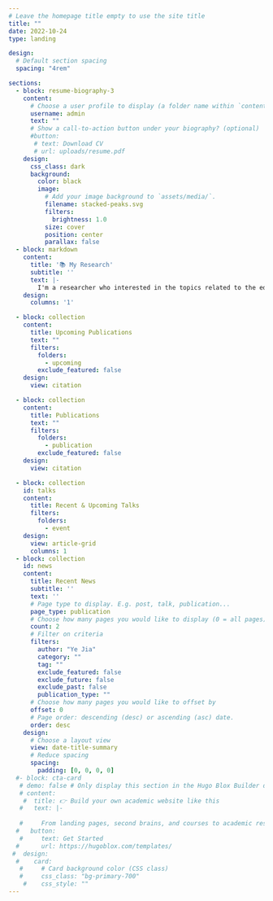 ```yaml
---
# Leave the homepage title empty to use the site title
title: ""
date: 2022-10-24
type: landing

design:
  # Default section spacing
  spacing: "4rem"

sections:
  - block: resume-biography-3
    content:
      # Choose a user profile to display (a folder name within `content/authors/`)
      username: admin
      text: ""
      # Show a call-to-action button under your biography? (optional)
      #button:
       # text: Download CV
       # url: uploads/resume.pdf
    design:
      css_class: dark
      background:
        color: black
        image:
          # Add your image background to `assets/media/`.
          filename: stacked-peaks.svg
          filters:
            brightness: 1.0
          size: cover
          position: center
          parallax: false
  - block: markdown
    content:
      title: '📚 My Research'
      subtitle: ''
      text: |-
        I'm a researcher who interested in the topics related to the education, virtual reality, HCI. Please reach out to collaborate 😃
    design:
      columns: '1'

  - block: collection
    content:
      title: Upcoming Publications
      text: ""
      filters:
        folders:
          - upcoming
        exclude_featured: false
    design:
      view: citation

  - block: collection
    content:
      title: Publications
      text: ""
      filters:
        folders:
          - publication
        exclude_featured: false
    design:
      view: citation

  - block: collection
    id: talks
    content:
      title: Recent & Upcoming Talks
      filters:
        folders:
          - event
    design:
      view: article-grid
      columns: 1
  - block: collection
    id: news
    content:
      title: Recent News
      subtitle: ''
      text: ''
      # Page type to display. E.g. post, talk, publication...
      page_type: publication
      # Choose how many pages you would like to display (0 = all pages)
      count: 2
      # Filter on criteria
      filters:
        author: "Ye Jia"
        category: ""
        tag: ""
        exclude_featured: false
        exclude_future: false
        exclude_past: false
        publication_type: ""
      # Choose how many pages you would like to offset by
      offset: 0
      # Page order: descending (desc) or ascending (asc) date.
      order: desc
    design:
      # Choose a layout view
      view: date-title-summary
      # Reduce spacing
      spacing:
        padding: [0, 0, 0, 0]
  #- block: cta-card
   # demo: false # Only display this section in the Hugo Blox Builder demo site
   # content:
    #  title: 👉 Build your own academic website like this
   #   text: |-
      
   #     From landing pages, second brains, and courses to academic resumés, conferences, and tech #blogs.
  #   button:
   #     text: Get Started
  #      url: https://hugoblox.com/templates/
 #  design:
  #    card:
   #     # Card background color (CSS class)
   #     css_class: "bg-primary-700"
    #    css_style: ""
---
```

